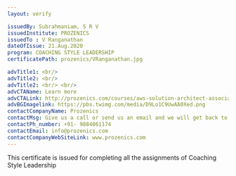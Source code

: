 ```yaml
---
layout: verify

issuedBy: Subrahmaniam, S R V
issuedInstitute: PROZENICS
issuedTo : V Ranganathan
dateOfIssue: 21.Aug.2020
program: COACHING STYLE LEADERSHIP
certificatePath: prozenics/VRanganathan.jpg

advTitle1: <br/>
advTitle2: <br/>
advTitle2: <br/> <br/>
advCTAName: Learn more
advCTALink: http://prozenics.com/courses/aws-solution-architect-associate/
advBGImagelink: https://pbs.twimg.com/media/D9Lo1C9UwAA0Xed.png
contactCompanyName: Prozenics 
contactMsg: Give us a call or send us an email and we will get back to you as soon as possible!
contactPh_number: +91- 9884061174
contactEmail: info@prozenics.com
contactCompanyWebSiteLink: www.prozenics.com
---
```

This certificate is issued for completing all the assignments of Coaching Style Leadership